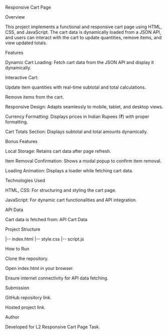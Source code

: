 Responsive Cart Page

Overview

This project implements a functional and responsive cart page using HTML, CSS, and JavaScript. The cart data is dynamically loaded from a JSON API, and users can interact with the cart to update quantities, remove items, and view updated totals.

Features

Dynamic Cart Loading: Fetch cart data from the JSON API and display it dynamically.

Interactive Cart:

Update item quantities with real-time subtotal and total calculations.

Remove items from the cart.

Responsive Design: Adapts seamlessly to mobile, tablet, and desktop views.

Currency Formatting: Displays prices in Indian Rupees (₹) with proper formatting.

Cart Totals Section: Displays subtotal and total amounts dynamically.

Bonus Features

Local Storage: Retains cart data after page refresh.

Item Removal Confirmation: Shows a modal popup to confirm item removal.

Loading Animation: Displays a loader while fetching cart data.

Technologies Used

HTML, CSS: For structuring and styling the cart page.

JavaScript: For dynamic cart functionalities and API integration.

API Data

Cart data is fetched from: API Cart Data

Project Structure

|-- index.html
|-- style.css
|-- script.js

How to Run

Clone the repository.

Open index.html in your browser.

Ensure internet connectivity for API data fetching.

Submission

GitHub repository link.

Hosted project link.

Author

Developed for L2 Responsive Cart Page Task.
